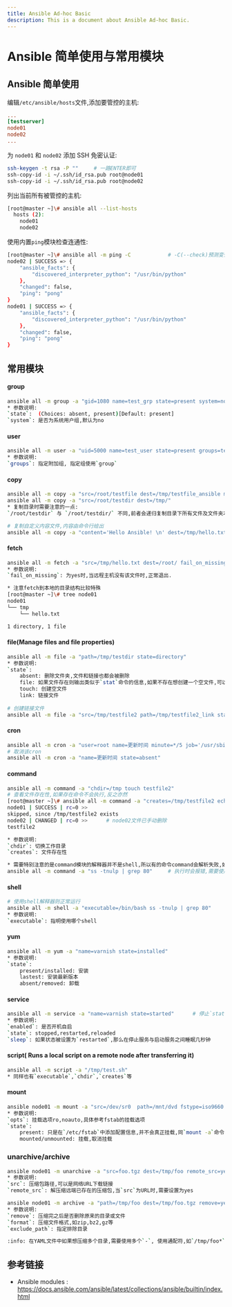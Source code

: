 ```yaml
---
title: Ansible Ad-hoc Basic
description: This is a document about Ansible Ad-hoc Basic.
---
```


# Ansible 简单使用与常用模块

## Ansible 简单使用

编辑`/etc/ansible/hosts`文件,添加要管控的主机:

```ini
...
[testserver]
node01
node02
...
```

为 `node01` 和 `node02` 添加 SSH 免密认证:

```bash
ssh-keygen -t rsa -P ""		# 一路ENTER即可
ssh-copy-id -i ~/.ssh/id_rsa.pub root@node01
ssh-copy-id -i ~/.ssh/id_rsa.pub root@node02
```

列出当前所有被管控的主机:

```bash
[root@master ~]\# ansible all --list-hosts
  hosts (2):
    node01
    node02
```

使用内置`ping`模块检查连通性:

```bash
[root@master ~]\# ansible all -m ping -C			# -C(--check)预测变化,并非真正执行
node02 | SUCCESS => {
    "ansible_facts": {
        "discovered_interpreter_python": "/usr/bin/python"
    },
    "changed": false,
    "ping": "pong"
}
node01 | SUCCESS => {
    "ansible_facts": {
        "discovered_interpreter_python": "/usr/bin/python"
    },
    "changed": false,
    "ping": "pong"
}
```

## 常用模块

#### group

```bash
ansible all -m group -a "gid=1080 name=test_grp state=present system=no"
* 参数说明:
`state`:  (Choices: absent, present)[Default: present]
`system`: 是否为系统用户组,默认为no
```

#### user

```bash
ansible all -m user -a "uid=5000 name=test_user state=present groups=test_grp shell=/usr/bin/sh"
* 参数说明:
`groups`: 指定附加组, 指定组使用`group`
```

#### copy

```bash
ansible all -m copy -a "src=/root/testfile dest=/tmp/testfile_ansible mode=600"
ansible all -m copy -a "src=/root/testdir dest=/tmp/"
* 复制目录时需要注意的一点:
`/root/testdir` 与 `/root/testdir/` 不同,前者会递归复制目录下所有文件及文件夹本身,后者只会复制文件夹里面的内容,不包含目录本身

# 复制自定义内容文件,内容由命令行给出
ansible all -m copy -a "content='Hello Ansible! \n' dest=/tmp/hello.txt owner=test_user group=test_grp force=yes"
```

#### fetch

```bash
ansible all -m fetch -a "src=/tmp/hello.txt dest=/root/ fail_on_missing=yes"
* 参数说明:
`fail_on_missing`: 为yes时,当远程主机没有该文件时,正常退出.

* 注意fetch到本地的目录结构比较特殊
[root@master ~]\# tree node01
node01
└── tmp
    └── hello.txt

1 directory, 1 file
```

#### file(Manage files and file properties)

```bash
ansible all -m file -a "path=/tmp/testdir state=directory"
* 参数说明:
`state`: 
	absent: 删除文件夹,文件和链接也都会被删除
	file: 如果文件存在则输出类似于`stat`命令的信息,如果不存在想创建一个空文件,可以使用touch或者copy和template模块
	touch: 创建空文件
	link: 链接文件
	
# 创建链接文件
ansible all -m file -a "src=/tmp/testfile2 path=/tmp/testfile2_link state=link"
```

#### cron

```bash
ansible all -m cron -a "user=root name=更新时间 minute=*/5 job='/usr/sbin/ntpdate 192.168.8.1 &> /dev/null'"
# 取消该cron
ansible all -m cron -a "name=更新时间 state=absent"
```

#### command

```bash
ansible all -m command -a "chdir=/tmp touch testfile2"
# 查看文件存在性,如果存在命令不会执行,反之亦然
[root@master ~]\# ansible all -m command -a "creates=/tmp/testfile2 echo testfile2"
node01 | SUCCESS | rc=0 >>
skipped, since /tmp/testfile2 exists
node02 | CHANGED | rc=0 >>		# node02文件已手动删除
testfile2

* 参数说明:
`chdir`: 切换工作目录
`creates`: 文件存在性

* 需要特别注意的是command模块的解释器并不是shell,所以有的命令command会解析失败,如下面的这个管道符
ansible all -m command -a "ss -tnulp | grep 80"		# 执行时会报错,需要使用下面的shell模块
```

#### shell

```bash
# 使用shell解释器则正常运行
ansible all -m shell -a "executable=/bin/bash ss -tnulp | grep 80"
* 参数说明:
`executable`: 指明使用哪个shell
```

#### yum

```bash
ansible all -m yum -a "name=varnish state=installed"
* 参数说明:
`state`:
	present/installed: 安装
	lastest: 安装最新版本
	absent/removed: 卸载
```

#### service

```bash
ansible all -m service -a "name=varnish state=started"		# 停止`state=stopped`
* 参数说明:
`enabled`: 是否开机自启
`state`: stopped,restarted,reloaded
`sleep`: 如果状态被设置为`restarted`,那么在停止服务与启动服务之间睡眠几秒钟
```

#### script( Runs a local script on a remote node after transferring it)

```bash
ansible all -m script -a "/tmp/test.sh"
* 同样也有`executable`,`chdir`,`creates`等
```

#### mount

```bash
ansible node01 -m mount -a "src=/dev/sr0  path=/mnt/dvd fstype=iso9660 state=present"
* 参数说明:
`opts`: 挂载选项ro,noauto,具体参考fstab的挂载选项
`state`:
	present: 只是在`/etc/fstab`中添加配置信息,并不会真正挂载,同`mount -a`命令
	mounted/unmounted: 挂载,取消挂载
```

### unarchive/archive

```bash
ansible node01 -m unarchive -a "src=foo.tgz dest=/tmp/foo remote_src=yes"
* 参数说明:
`src`: 压缩包路径,可以是网络URL下载链接
`remote_src`: 解压缩远端已存在的压缩包,当`src`为URL时,需要设置为yes

ansible node01 -m archive -a "path=/tmp/foo dest=/tmp/foo.tgz remove=yes"
* 参数说明:
`remove`: 压缩完之后是否删除原来的目录或文件
`format`: 压缩文件格式,如zip,bz2,gz等
`exclude_path`: 指定排除目录

:info: 在YAML文件中如果想压缩多个目录,需要使用多个`-`, 使用通配符,如`/tmp/foo*`时也需要使用`-`
```

## 参考链接

* Ansible modules : https://docs.ansible.com/ansible/latest/collections/ansible/builtin/index.html



